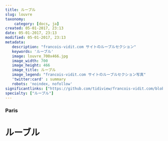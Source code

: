 ```yaml
---
title: ルーブル
slug: louvre
taxonomy:
    category: [docs, ja]
created: 05-01-2017, 23:13
date: 05-01-2017, 23:13
modified: 05-01-2017, 23:13
metadata:
   description: "francois-vidit.com サイトのルーブルセクション"
   keywords: 'ルーブル'
   image: louvre_700x466.jpg
   image_width: 700
   image_height: 466
   image_title: ルーブル
   image_legend: "francois-vidit.com サイトのルーブルセクション写真"
   'twitter:card' : summary
   robots: 'noindex, nofollow'
significantlinks: ["https://github.com/tidiview/francois-vidit.com/blob/develop/user/sites/docs/pages/01.home/01.paris/01.louvre/chapter.ja.md"]
specialty: ["ルーブル"]
---
```

### Paris

# ルーブル